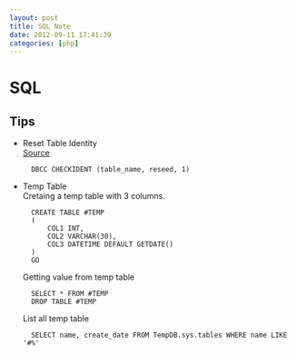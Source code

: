 ```yaml
---
layout: post
title: SQL Note
date: 2012-09-11 17:41:39
categories: [php]
---
```

SQL
======
Tips
------
- Reset Table Identity  
  [Source](http://blog.sqlauthority.com/2007/03/15/sql-server-dbcc-reseed-table-identity-value-reset-table-identity/)

		DBCC CHECKIDENT (table_name, reseed, 1)

- Temp Table  
  Cretaing a temp table with 3 columns.

		CREATE TABLE #TEMP
		(
			COL1 INT,
			COL2 VARCHAR(30),
			COL3 DATETIME DEFAULT GETDATE()
		)
		GO

  Getting value from temp table

		SELECT * FROM #TEMP
		DROP TABLE #TEMP

  List all temp table

		SELECT name, create_date FROM TempDB.sys.tables WHERE name LIKE '#%'

